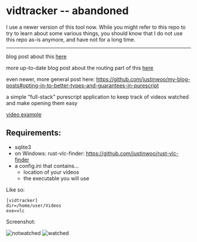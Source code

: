 # vidtracker -- abandoned

I use a newer version of this tool now. While you might refer to this repo to try to learn about some various things, you should know that I do not use this repo as-is anymore, and have not for a long time.

-----

blog post about this [here](http://qiita.com/kimagure/items/b576b5bfe370180599f8)

more up-to-date blog post about the routing part of this [here](https://qiita.com/kimagure/items/bb9bd3e4ffe1bba4c214)

even newer, more general post here: <https://github.com/justinwoo/my-blog-posts#opting-in-to-better-types-and-guarantees-in-purescript>

a simple "full-stack" purescript application to keep track of videos watched and make opening them easy

[video example](https://twitter.com/jusrin00/status/843025971234177024)

## Requirements:

* sqlite3
* on Windows: rust-vlc-finder: https://github.com/justinwoo/rust-vlc-finder
* a config.ini that contains...
    * location of your videos
    * the executable you will use

Like so:
```
[vidtracker]
dir=/home/user/Videos
exe=vlc
```

Screenshot:

![notwatched](https://user-images.githubusercontent.com/2396926/54077857-05846a80-42c7-11e9-9aff-944790cc0600.png)
![watched](https://user-images.githubusercontent.com/2396926/54077858-05846a80-42c7-11e9-8c24-16dc5d5b5df4.png)
